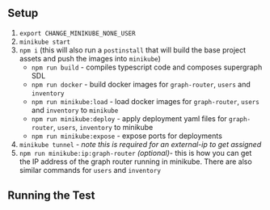 ## Setup


1. `export CHANGE_MINIKUBE_NONE_USER` 
2. `minikube start`
3. `npm i` (this will also run a `postinstall` that  will build the base project assets and push the images into `minikube`)
    - `npm run build` - compiles typescript code and composes supergraph SDL
    - `npm run docker` - build docker images for `graph-router`, `users` and `inventory`
    - `npm run minikube:load` - load docker images for `graph-router`, `users` and `inventory` to `minikube`
    - `npm run minikube:deploy` - apply deployment yaml files for `graph-router`, `users`, `inventory` to minikube
    - `npm run minikube:expose` - expose ports for deployments
4. `minikube tunnel` - _note this is required for an external-ip to get assigned_
5. `npm run minikube:ip:graph-router` _(optional)_- this is how you can get the IP address of the graph router running in minikube. There are also similar commands for `users` and `inventory`

## Running the Test


